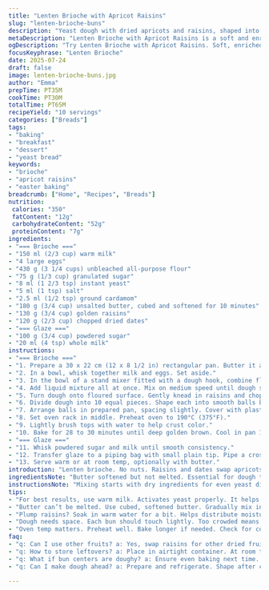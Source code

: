 ```yaml
---
title: "Lenten Brioche with Apricot Raisins"
slug: "lenten-brioche-buns"
description: "Yeast dough with dried apricots and raisins, shaped into 10 buns, topped with a milk and sugar glaze cross. Uses warm milk and eggs mixed then combined with flour, cinnamon, sugar, yeast, and salt. Butter incorporated slowly. Rested 2 to 2.5 hours until doubled. Baked at 190 °C for 30 minutes until golden. Glaze drizzled after cooling. Variations include swapping cinnamon with cardamom and apricots with chopped dates. Texture soft and enriched, mildly spiced, slightly sticky glaze. Serves brunch or snack. Yeast fermented for leavening. Butter adds richness."
metaDescription: "Lenten Brioche with Apricot Raisins is a soft and enriched yeast dough. Topped with a sweet glaze, ideal for brunch or snack times. Rich, mildly spiced."
ogDescription: "Try Lenten Brioche with Apricot Raisins. Soft, enriched dough baked to perfection, glazed for that sweet finish. Perfect for brunch snacks."
focusKeyphrase: "Lenten Brioche"
date: 2025-07-24
draft: false
image: lenten-brioche-buns.jpg
author: "Emma"
prepTime: PT35M
cookTime: PT30M
totalTime: PT65M
recipeYield: "10 servings"
categories: ["Breads"]
tags:
- "baking"
- "breakfast"
- "dessert"
- "yeast bread"
keywords:
- "brioche"
- "apricot raisins"
- "easter baking"
breadcrumb: ["Home", "Recipes", "Breads"]
nutrition: 
 calories: "350"
 fatContent: "12g"
 carbohydrateContent: "52g"
 proteinContent: "7g"
ingredients:
- "=== Brioche ==="
- "150 ml (2/3 cup) warm milk"
- "4 large eggs"
- "430 g (3 1/4 cups) unbleached all-purpose flour"
- "75 g (1/3 cup) granulated sugar"
- "8 ml (1 2/3 tsp) instant yeast"
- "5 ml (1 tsp) salt"
- "2.5 ml (1/2 tsp) ground cardamom"
- "180 g (3/4 cup) unsalted butter, cubed and softened for 10 minutes"
- "130 g (3/4 cup) golden raisins"
- "120 g (2/3 cup) chopped dried dates"
- "=== Glaze ==="
- "100 g (3/4 cup) powdered sugar"
- "20 ml (4 tsp) whole milk"
instructions:
- "=== Brioche ==="
- "1. Prepare a 30 x 22 cm (12 x 8 1/2 in) rectangular pan. Butter it and line with parchment, letting edges hang over sides for easy removal. Set aside."
- "2. In a bowl, whisk together milk and eggs. Set aside."
- "3. In the bowl of a stand mixer fitted with a dough hook, combine flour, sugar, yeast, salt, and cardamom. Mix briefly."
- "4. Add liquid mixture all at once. Mix on medium speed until dough starts forming. Gradually add softened butter cubes, continuing to knead about 7 minutes until elastic and shiny."
- "5. Turn dough onto floured surface. Gently knead in raisins and chopped dates about 2 minutes until evenly distributed."
- "6. Divide dough into 10 equal pieces. Shape each into smooth balls by rolling under palm on lightly floured surface."
- "7. Arrange balls in prepared pan, spacing slightly. Cover with plastic wrap. Let rise at room temp 2 to 2.5 hours until nearly doubled, dough pieces touching."
- "8. Set oven rack in middle. Preheat oven to 190°C (375°F)."
- "9. Lightly brush tops with water to help crust color."
- "10. Bake for 28 to 30 minutes until deep golden brown. Cool in pan 15 minutes."
- "=== Glaze ==="
- "11. Whisk powdered sugar and milk until smooth consistency."
- "12. Transfer glaze to a piping bag with small plain tip. Pipe a cross shape atop each bun."
- "13. Serve warm or at room temp, optionally with butter."
introduction: "Lenten brioche. No nuts. Raisins and dates swap apricots. Cardamom instead of cinnamon. Warm milk and eggs mixed then added to dry ingredients. Yeast activated quickly. Butter blended in slowly makes dough supple, rich. Dough rested until doubled. Patience needed for rise. Then shaped into 10 dough balls, spaced with room to expand. Cross piped atop buns with glaze made from powdered sugar and milk. Baked slower at 190°C for longer. Crust thicker, not burnt. Cooling brings flavors out. Texture soft, airy. Sticky glaze sweetens. Serve with butter for richness. Ideal for brunch or tea time. No nuts, safe for sensitive eaters. Dates add chewy texture, natural sweetness. Cardamom adds gentle warmth, subtle spice. Instead of traditional cinnamon. Variation for those seeking twist. Mixing times adjusted for dough hydration. Resting increased slightly. Baking times extended to perfect crumb and color balance."
ingredientsNote: "Butter softened but not melted. Essential for dough texture, richness. Warm milk activates yeast without killing it. Eggs add moisture and structure. Flour measured by weight for accuracy; slight reduction compensates for added dried fruit moisture. Sugar amount cut slightly for balanced sweetness. Using cardamom instead of cinnamon freshens profile, complements dates well. Raisins soaked briefly in warm water if very dry to plump. Dates chopped small to distribute evenly and avoid large dense spots. Salt balances yeast and sweetness. Yeast instant type used for convenience, faster rise. Glaze thick enough to hold shape but fluid enough to pipe smoothly. Adjust milk quantity slightly for perfect piping consistency. Baking pan lined with parchment prevents sticking, lifts buns without damage."
instructionsNote: "Mixing starts with dry ingredients for even yeast distribution. Liquids added whole to hydrate flour uniformly. Butter added gradually while mixing to ensure proper emulsification. Kneading times increased to develop gluten, compensate for fat content. Final knead with fruit incorporated gently to avoid crushing. Divide dough into equal portions for uniform cooking. Shaping by rolling provides surface tension for rise and oven spring. Cover with plastic prevents crust drying during proof. Proofing room temperature steady; avoid drafts. Brushing water before baking encourages browning. Oven temperature lowered from original to avoid burnt crust with added sugar from fruit. Baking time stretched to ensure baked centers. Cooling brief but important before glazing to prevent melting. Glaze prepared fresh, piped in cross motif adds symbolic touch as well as shiny finish. Serve with or without butter for personal preference."
tips:
- "For best results, use warm milk. Activates yeast properly. It helps dough rise. Follow timings. Knead long enough until shiny."
- "Butter can’t be melted. Use cubed, softened butter. Gradually mix into dough. This enriches texture. Keeps sweetness balanced. Don't rush this."
- "Plump raisins? Soak in warm water for a bit. Helps distribute moisture. Prevents drying out in baking. Dates make it chewy. Chop small!"
- "Dough needs space. Each bun should touch lightly. Too crowded means less rise. Cover with plastic wrap. Stop crust forming as it rises."
- "Oven temp matters. Preheat well. Bake longer if needed. Check for color. Golden is good. Cool slightly before glazing for best texture."
faq:
- "q: Can I use other fruits? a: Yes, swap raisins for other dried fruits. But adjust sweetness. Also, try different spices. Cardamom is nice."
- "q: How to store leftovers? a: Place in airtight container. At room temp. Keeps softness a bit longer. Can freeze, then reheat easily."
- "q: What if bun centers are doughy? a: Ensure even baking next time. Lower temperature slightly but increase time. Monitor closely."
- "q: Can I make dough ahead? a: Prepare and refrigerate. Shape after chilling. Rise time increases in fridge. Adjust baking time as needed."

---
```

